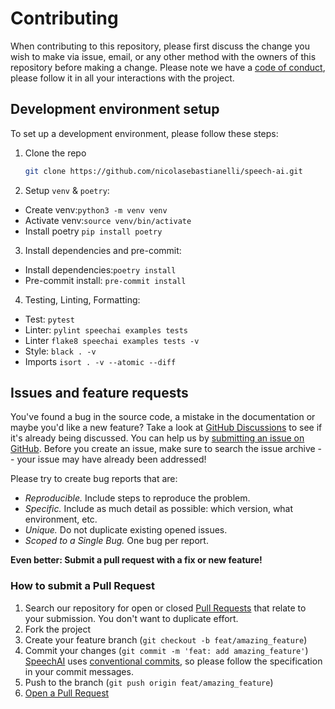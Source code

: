 # Contributing

When contributing to this repository, please first discuss the change you wish to make via issue, email, or any other method with the owners of this repository before making a change.
Please note we have a [code of conduct](CODE_OF_CONDUCT.md), please follow it in all your interactions with the project.

## Development environment setup

To set up a development environment, please follow these steps:

1. Clone the repo

   ```sh
   git clone https://github.com/nicolasebastianelli/speech-ai.git
   ```

2. Setup ```venv``` & ```poetry```:
* Create venv:```python3 -m venv venv```
* Activate venv:```source venv/bin/activate```
* Install poetry ```pip install poetry```

3. Install dependencies and pre-commit:
* Install dependencies:```poetry install```
* Pre-commit install: ```pre-commit install```

4. Testing, Linting, Formatting:
* Test: ```pytest```
* Linter: ```pylint speechai examples tests```
* Linter ```flake8 speechai examples tests -v```
* Style: ```black . -v```
* Imports ```isort . -v --atomic --diff```

## Issues and feature requests

You've found a bug in the source code, a mistake in the documentation or maybe you'd like a new feature? Take a look at [GitHub Discussions](https://github.com/nicolasebastianelli/speech-ai/discussions) to see if it's already being discussed. You can help us by [submitting an issue on GitHub](https://github.com/nicolasebastianelli/speech-ai/issues). Before you create an issue, make sure to search the issue archive -- your issue may have already been addressed!

Please try to create bug reports that are:

- _Reproducible._ Include steps to reproduce the problem.
- _Specific._ Include as much detail as possible: which version, what environment, etc.
- _Unique._ Do not duplicate existing opened issues.
- _Scoped to a Single Bug._ One bug per report.

**Even better: Submit a pull request with a fix or new feature!**

### How to submit a Pull Request

1. Search our repository for open or closed
   [Pull Requests](https://github.com/nicolasebastianelli/speech-ai/pulls)
   that relate to your submission. You don't want to duplicate effort.
2. Fork the project
3. Create your feature branch (`git checkout -b feat/amazing_feature`)
4. Commit your changes (`git commit -m 'feat: add amazing_feature'`) [SpeechAI](https://github.com/nicolasebastianelli/speech-ai) uses [conventional commits](https://www.conventionalcommits.org), so please follow the specification in your commit messages.
5. Push to the branch (`git push origin feat/amazing_feature`)
6. [Open a Pull Request](https://github.com/nicolasebastianelli/speech-ai/compare?expand=1)

